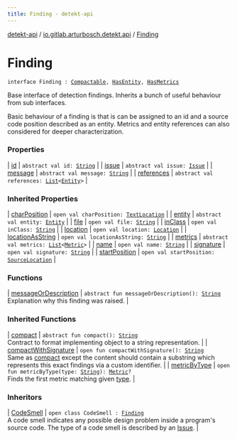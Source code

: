 ```yaml
---
title: Finding - detekt-api
---
```


[detekt-api](../../index.html) / [io.gitlab.arturbosch.detekt.api](../index.html) / [Finding](./index.html)

# Finding

`interface Finding : `[`Compactable`](../-compactable/index.html)`, `[`HasEntity`](../-has-entity/index.html)`, `[`HasMetrics`](../-has-metrics/index.html)

Base interface of detection findings. Inherits a bunch of useful behaviour
from sub interfaces.

Basic behaviour of a finding is that is can be assigned to an id and a source code position described as
an entity. Metrics and entity references can also considered for deeper characterization.

### Properties

| [id](id.html) | `abstract val id: `[`String`](https://kotlinlang.org/api/latest/jvm/stdlib/kotlin/-string/index.html) |
| [issue](issue.html) | `abstract val issue: `[`Issue`](../-issue/index.html) |
| [message](message.html) | `abstract val message: `[`String`](https://kotlinlang.org/api/latest/jvm/stdlib/kotlin/-string/index.html) |
| [references](references.html) | `abstract val references: `[`List`](https://kotlinlang.org/api/latest/jvm/stdlib/kotlin.collections/-list/index.html)`<`[`Entity`](../-entity/index.html)`>` |

### Inherited Properties

| [charPosition](../-has-entity/char-position.html) | `open val charPosition: `[`TextLocation`](../-text-location/index.html) |
| [entity](../-has-entity/entity.html) | `abstract val entity: `[`Entity`](../-entity/index.html) |
| [file](../-has-entity/file.html) | `open val file: `[`String`](https://kotlinlang.org/api/latest/jvm/stdlib/kotlin/-string/index.html) |
| [inClass](../-has-entity/in-class.html) | `open val inClass: `[`String`](https://kotlinlang.org/api/latest/jvm/stdlib/kotlin/-string/index.html) |
| [location](../-has-entity/location.html) | `open val location: `[`Location`](../-location/index.html) |
| [locationAsString](../-has-entity/location-as-string.html) | `open val locationAsString: `[`String`](https://kotlinlang.org/api/latest/jvm/stdlib/kotlin/-string/index.html) |
| [metrics](../-has-metrics/metrics.html) | `abstract val metrics: `[`List`](https://kotlinlang.org/api/latest/jvm/stdlib/kotlin.collections/-list/index.html)`<`[`Metric`](../-metric/index.html)`>` |
| [name](../-has-entity/name.html) | `open val name: `[`String`](https://kotlinlang.org/api/latest/jvm/stdlib/kotlin/-string/index.html) |
| [signature](../-has-entity/signature.html) | `open val signature: `[`String`](https://kotlinlang.org/api/latest/jvm/stdlib/kotlin/-string/index.html) |
| [startPosition](../-has-entity/start-position.html) | `open val startPosition: `[`SourceLocation`](../-source-location/index.html) |

### Functions

| [messageOrDescription](message-or-description.html) | `abstract fun messageOrDescription(): `[`String`](https://kotlinlang.org/api/latest/jvm/stdlib/kotlin/-string/index.html)<br>Explanation why this finding was raised. |

### Inherited Functions

| [compact](../-compactable/compact.html) | `abstract fun compact(): `[`String`](https://kotlinlang.org/api/latest/jvm/stdlib/kotlin/-string/index.html)<br>Contract to format implementing object to a string representation. |
| [compactWithSignature](../-compactable/compact-with-signature.html) | `open fun compactWithSignature(): `[`String`](https://kotlinlang.org/api/latest/jvm/stdlib/kotlin/-string/index.html)<br>Same as [compact](../-compactable/compact.html) except the content should contain a substring which represents this exact findings via a custom identifier. |
| [metricByType](../-has-metrics/metric-by-type.html) | `open fun metricByType(type: `[`String`](https://kotlinlang.org/api/latest/jvm/stdlib/kotlin/-string/index.html)`): `[`Metric`](../-metric/index.html)`?`<br>Finds the first metric matching given [type](../-has-metrics/metric-by-type.html#io.gitlab.arturbosch.detekt.api.HasMetrics$metricByType(kotlin.String)/type). |

### Inheritors

| [CodeSmell](../-code-smell/index.html) | `open class CodeSmell : `[`Finding`](./index.html)<br>A code smell indicates any possible design problem inside a program's source code. The type of a code smell is described by an [Issue](../-issue/index.html). |

